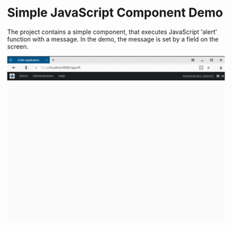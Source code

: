 # Simple JavaScript Component Demo

The project contains a simple component, that executes JavaScript 'alert' function with a message. 
In the demo, the message is set by a field on the screen.

<img src="https://github.com/zharenov/js-component-demo/raw/master/resources/demo.gif" alt="Component demo"/>
